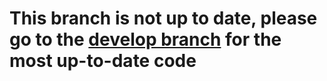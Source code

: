 # This branch is not up to date, please go to the [develop branch](https://github.com/aks5bx/ChessOpeningRecommender/tree/develop) for the most up-to-date code


